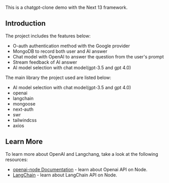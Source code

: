 This is a chatgpt-clone demo with the Next 13 framework.

## Introduction

The project includes the features below:

- O-auth authentication method with the Google provider
- MongoDB to record both user and AI answer
- Chat model with OpenAI to answer the question from the user's prompt
- Stream feedback of AI answer
- AI model selection with chat model(gpt-3.5 and gpt 4.0)

The main library the project used are listed below:

- AI model selection with chat model(gpt-3.5 and gpt 4.0)
- openai
- langchain
- mongoose
- next-auth
- swr
- tailwindcss
- axios

## Learn More

To learn more about OpenAI and Langchang, take a look at the following resources:

- [openai-node Documentation](https://github.com/openai/openai-node) - learn about Openai API on Node.
- [LangChain](https://js.langchain.com/docs) - learn about LangChain API on Node.

